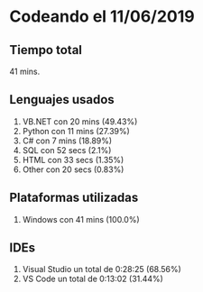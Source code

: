 # Codeando el 11/06/2019

## Tiempo total
41 mins.

## Lenguajes usados
1. VB.NET con 20 mins (49.43%)
1. Python con 11 mins (27.39%)
1. C# con 7 mins (18.89%)
1. SQL con 52 secs (2.1%)
1. HTML con 33 secs (1.35%)
1. Other con 20 secs (0.83%)

## Plataformas utilizadas
1. Windows con 41 mins (100.0%)

## IDEs
1. Visual Studio un total de 0:28:25 (68.56%)
1. VS Code un total de 0:13:02 (31.44%)
